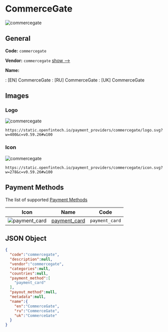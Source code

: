 
# CommerceGate 
![commercegate](https://static.openfintech.io/payment_providers/commercegate/logo.svg?w=400&c=v0.59.26#w100)  

## General 
 
**Code:** `commercegate` 
 
**Vendor:** `commercegate` [show -->](/vendors/commercegate/) 
 
**Name:** 
 
:	[EN] CommerceGate 
:	[RU] CommerceGate 
:	[UK] CommerceGate 
 

## Images 

### Logo 
 
![commercegate](https://static.openfintech.io/payment_providers/commercegate/logo.svg?w=400&c=v0.59.26#w100)  

```
https://static.openfintech.io/payment_providers/commercegate/logo.svg?w=400&c=v0.59.26#w100
```  

### Icon 
 
![commercegate](https://static.openfintech.io/payment_providers/commercegate/icon.svg?w=278&c=v0.59.26#w100)  

```
https://static.openfintech.io/payment_providers/commercegate/icon.svg?w=278&c=v0.59.26#w100
```  

## Payment Methods 
 
The list of supported [Payment Methods](/payment-methods/) 

|Icon|Name|Code| 
|:---:|:---:|:---:| 
|![payment_card](https://static.openfintech.io/payment_methods/payment_card/icon.svg?w=278&c=v0.59.26#w100) |[payment_card](/payment-methods/payment_card/)|`payment_card`| 
 

## JSON Object 

```json
{
  "code":"commercegate",
  "description":null,
  "vendor":"commercegate",
  "categories":null,
  "countries":null,
  "payment_method":[
    "payment_card"
  ],
  "payout_method":null,
  "metadata":null,
  "name":{
    "en":"CommerceGate",
    "ru":"CommerceGate",
    "uk":"CommerceGate"
  }
}
```  
